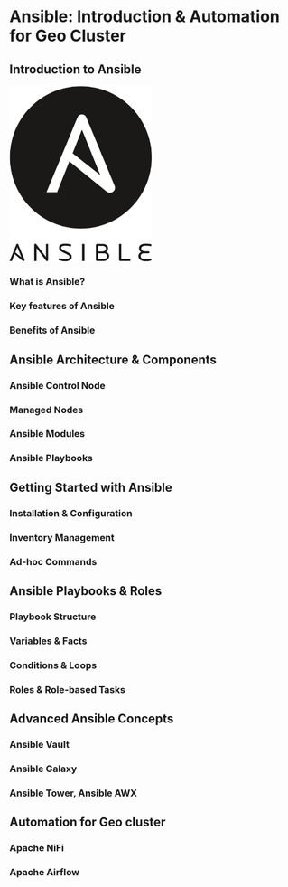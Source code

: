 # Ansible: Introduction & Automation for Geo Cluster

## Introduction to Ansible

<img class="ansible-logo" src="./talk/assets/ansible.png" alt="img-verification" width="50%" />

### What is Ansible?

### Key features of Ansible

### Benefits of Ansible

## Ansible Architecture & Components

### Ansible Control Node

### Managed Nodes

### Ansible Modules

### Ansible Playbooks

## Getting Started with Ansible

### Installation & Configuration

### Inventory Management

### Ad-hoc Commands

## Ansible Playbooks & Roles

### Playbook Structure

### Variables & Facts

### Conditions & Loops

### Roles & Role-based Tasks

## Advanced Ansible Concepts

### Ansible Vault

### Ansible Galaxy

### Ansible Tower, Ansible AWX

## Automation for Geo cluster

### Apache NiFi

### Apache Airflow